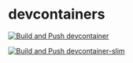 # devcontainers

[![Build and Push devcontainer](https://github.com/amerintlxperts/devcontainers/actions/workflows/devcontainer.yml/badge.svg)](https://github.com/amerintlxperts/devcontainers/actions/workflows/devcontainer.yml)

[![Build and Push devcontainer-slim](https://github.com/amerintlxperts/devcontainers/actions/workflows/devcontainer-slim.yml/badge.svg)](https://github.com/amerintlxperts/devcontainers/actions/workflows/devcontainer-slim.yml)
